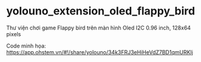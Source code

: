 # yolouno_extension_oled_flappy_bird
Thư viện chơi game Flappy bird trên màn hình Oled I2C 0.96 inch, 128x64 pixels

Code minh họa:
https://app.ohstem.vn/#!/share/yolouno/34k3FRJ3eHiHeVdZ7BD1qmURKlj
